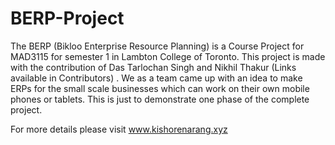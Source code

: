 # BERP-Project
The BERP (Bikloo Enterprise Resource Planning) is a Course Project for MAD3115 for semester 1 in Lambton College of Toronto. This project is made with the contribution of Das Tarlochan Singh and Nikhil Thakur (Links available in Contributors) . We as a team came up with an idea to make ERPs for the small scale businesses which can work on their own mobile phones or tablets. This is just to demonstrate one phase of the complete project. 

For more details please visit www.kishorenarang.xyz

